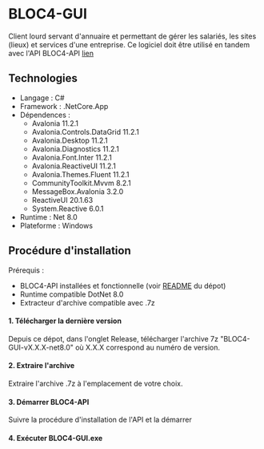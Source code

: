 ﻿# BLOC4-GUI
Client lourd servant d'annuaire et permettant de gérer les salariés, les sites (lieux) et services d'une entreprise. 
Ce logiciel doit être utilisé en tandem avec l'API BLOC4-API [lien](https://github.com/DoubleRiichi/BLOC4-API)


## Technologies
- Langage : C# 
- Framework :  .NetCore.App
- Dépendences :
	- Avalonia 11.2.1
	- Avalonia.Controls.DataGrid 11.2.1
	- Avalonia.Desktop 11.2.1
	- Avalonia.Diagnostics 11.2.1
	- Avalonia.Font.Inter 11.2.1
	- Avalonia.ReactiveUI 11.2.1
	- Avalonia.Themes.Fluent 11.2.1
	- CommunityToolkit.Mvvm 8.2.1
	- MessageBox.Avalonia 3.2.0
	- ReactiveUI 20.1.63
	- System.Reactive 6.0.1
- Runtime : Net 8.0
- Plateforme : Windows

## Procédure d'installation
Prérequis :
- BLOC4-API installées et fonctionnelle (voir [README](https://github.com/DoubleRiichi/BLOC4-API) du dépot)
- Runtime compatible DotNet 8.0
- Extracteur d'archive compatible avec .7z


	
#### 1. Télécharger la dernière version
Depuis ce dépot, dans l'onglet Release, télécharger l'archive 7z "BLOC4-GUI-vX.X.X-net8.0" où X.X.X correspond au numéro de version.

#### 2. Extraire l'archive 
Extraire l'archive .7z à l'emplacement de votre choix.

#### 3. Démarrer BLOC4-API
Suivre la procédure d'installation de l'API et la démarrer 

#### 4. Exécuter BLOC4-GUI.exe


